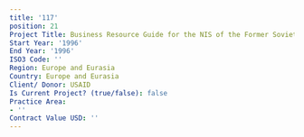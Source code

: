```yaml
---
title: '117'
position: 21
Project Title: Business Resource Guide for the NIS of the Former Soviet Union
Start Year: '1996'
End Year: '1996'
ISO3 Code: ''
Region: Europe and Eurasia
Country: Europe and Eurasia
Client/ Donor: USAID
Is Current Project? (true/false): false
Practice Area:
- ''
Contract Value USD: ''
---
```


